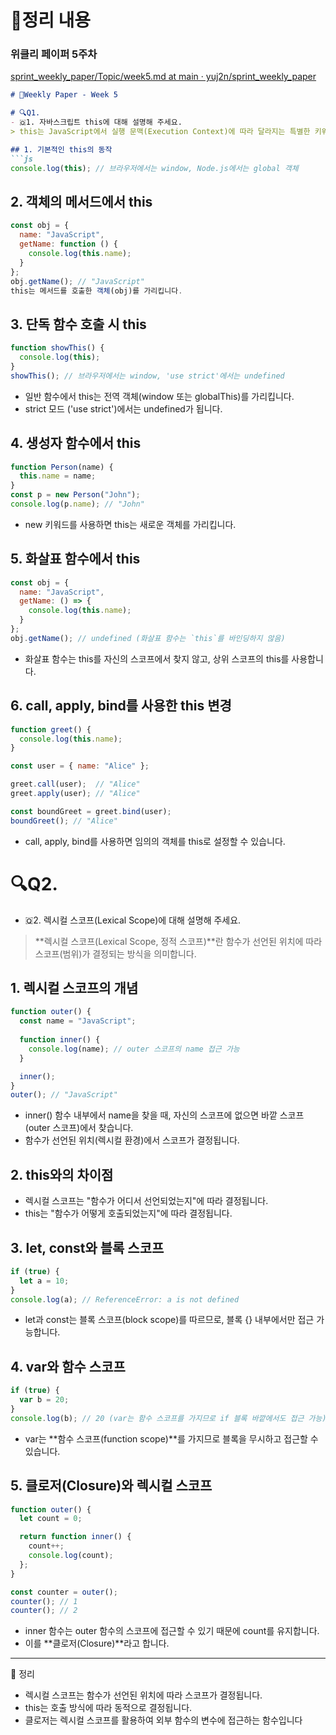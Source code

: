 # 📝정리 내용

### 위클리 페이퍼 5주차

[sprint_weekly_paper/Topic/week5.md at main · yuj2n/sprint_weekly_paper](https://github.com/yuj2n/sprint_weekly_paper/blob/main/Topic/week5.md)

```markdown
# 📖Weekly Paper - Week 5

# 🔍Q1.
- 🇶1. 자바스크립트 this에 대해 설명해 주세요.
> this는 JavaScript에서 실행 문맥(Execution Context)에 따라 달라지는 특별한 키워드입니다. this의 값은 함수가 호출되는 방식에 따라 결정됩니다.

## 1. 기본적인 this의 동작
```js
console.log(this); // 브라우저에서는 window, Node.js에서는 global 객체
```

## 2. 객체의 메서드에서 this
```js
const obj = {
  name: "JavaScript",
  getName: function () {
    console.log(this.name);
  }
};
obj.getName(); // "JavaScript"
this는 메서드를 호출한 객체(obj)를 가리킵니다.
```

## 3. 단독 함수 호출 시 this
```js
function showThis() {
  console.log(this);
}
showThis(); // 브라우저에서는 window, 'use strict'에서는 undefined
```
- 일반 함수에서 this는 전역 객체(window 또는 globalThis)를 가리킵니다.
- strict 모드 ('use strict')에서는 undefined가 됩니다.

## 4. 생성자 함수에서 this
```js
function Person(name) {
  this.name = name;
}
const p = new Person("John");
console.log(p.name); // "John"
```
- new 키워드를 사용하면 this는 새로운 객체를 가리킵니다.

## 5. 화살표 함수에서 this
```js
const obj = {
  name: "JavaScript",
  getName: () => {
    console.log(this.name);
  }
};
obj.getName(); // undefined (화살표 함수는 `this`를 바인딩하지 않음)
```

- 화살표 함수는 this를 자신의 스코프에서 찾지 않고, 상위 스코프의 this를 사용합니다.

## 6. call, apply, bind를 사용한 this 변경
```js
function greet() {
  console.log(this.name);
}

const user = { name: "Alice" };

greet.call(user);  // "Alice"
greet.apply(user); // "Alice"

const boundGreet = greet.bind(user);
boundGreet(); // "Alice"
```

- call, apply, bind를 사용하면 임의의 객체를 this로 설정할 수 있습니다.

# 🔍Q2.
- 🇶2. 렉시컬 스코프(Lexical Scope)에 대해 설명해 주세요.
> **렉시컬 스코프(Lexical Scope, 정적 스코프)**란 함수가 선언된 위치에 따라 스코프(범위)가 결정되는 방식을 의미합니다.

## 1. 렉시컬 스코프의 개념
```js
function outer() {
  const name = "JavaScript";
  
  function inner() {
    console.log(name); // outer 스코프의 name 접근 가능
  }

  inner();
}
outer(); // "JavaScript"
```

- inner() 함수 내부에서 name을 찾을 때, 자신의 스코프에 없으면 바깥 스코프(outer 스코프)에서 찾습니다.
- 함수가 선언된 위치(렉시컬 환경)에서 스코프가 결정됩니다.

## 2. this와의 차이점
- 렉시컬 스코프는 "함수가 어디서 선언되었는지"에 따라 결정됩니다.
- this는 "함수가 어떻게 호출되었는지"에 따라 결정됩니다.

## 3. let, const와 블록 스코프
```js
if (true) {
  let a = 10;
}
console.log(a); // ReferenceError: a is not defined
```

- let과 const는 블록 스코프(block scope)를 따르므로, 블록 {} 내부에서만 접근 가능합니다.

## 4. var와 함수 스코프
```js
if (true) {
  var b = 20;
}
console.log(b); // 20 (var는 함수 스코프를 가지므로 if 블록 바깥에서도 접근 가능)
```

- var는 **함수 스코프(function scope)**를 가지므로 블록을 무시하고 접근할 수 있습니다.

## 5. 클로저(Closure)와 렉시컬 스코프
```js
function outer() {
  let count = 0;

  return function inner() {
    count++;
    console.log(count);
  };
}

const counter = outer();
counter(); // 1
counter(); // 2
```

- inner 함수는 outer 함수의 스코프에 접근할 수 있기 때문에 count를 유지합니다.
- 이를 **클로저(Closure)**라고 합니다.

------------

📌 정리
- 렉시컬 스코프는 함수가 선언된 위치에 따라 스코프가 결정됩니다.
- this는 호출 방식에 따라 동적으로 결정됩니다.
- 클로저는 렉시컬 스코프를 활용하여 외부 함수의 변수에 접근하는 함수입니다
```